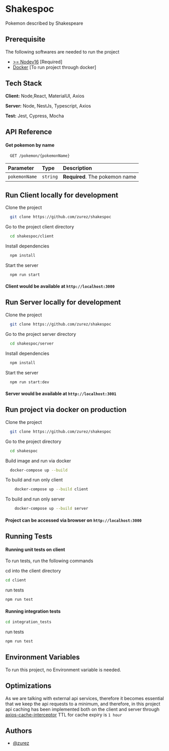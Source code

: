 
# Shakespoc

Pokemon described by Shakespeare


## Prerequisite
The following softwares are needed to run the project

- [>= Nodev16](https://nodejs.org/en/download/) [Required]
- [Docker](https://www.docker.com/products/docker-desktop/) [To run project through docker]
## Tech Stack

**Client:** Node,React, MaterialUI, Axios

**Server:** Node, NestJs, Typescript, Axios

**Test:** Jest, Cypress, Mocha

## API Reference

#### Get pokemon by name

```http
  GET /pokemon/{pokemonName}
```

| Parameter | Type     | Description                |
| :-------- | :------- | :------------------------- |
| `pokemonName` | `string` | **Required**. The pokemon name |




## Run Client locally for development
Clone the project

```bash
  git clone https://github.com/zurez/shakespoc
```

Go to the project client directory

```bash
  cd shakespoc/client
```

Install dependencies

```bash
  npm install
```

Start the server

```bash
  npm run start
```

#### Client would be available at `http://localhost:3000`

## Run Server locally for development
Clone the project

```bash
  git clone https://github.com/zurez/shakespoc
```

Go to the project server directory

```bash
  cd shakespoc/server
```

Install dependencies

```bash
  npm install
```

Start the server

```bash
  npm run start:dev
```

#### Server would be available at `http://localhost:3001`

## Run project via docker on production
Clone the project

```bash
  git clone https://github.com/zurez/shakespoc
```

Go to the project directory

```bash
  cd shakespoc
```
Build image and run via docker

```bash
  docker-compose up --build
```

To build and run only client 

```bash
    docker-compose up --build client
```
To build and run only server 

```bash
    docker-compose up --build server
```
#### Project can be accessed via browser on `http://localhost:3000` 
## Running Tests

#### Running unit tests on client
To run tests, run the following commands

cd into the client directory

```bash
cd client
```
run tests 
```bash
npm run test
```

#### Running integration tests
```bash
cd integration_tests
```
run tests 
```bash
npm run test
```


## Environment Variables

To run this project, no Environment variable is needed.

## Optimizations

As we are talking with external api services, therefore it becomes essential
that we keep the api requests to a minimum, and therefore, in this project api caching has been implemented
both on the client and server through [axios-cache-interceptor](https://www.npmjs.com/package/axios-cache-interceptor)
TTL for cache expiry is `1 hour`


## Authors

- [@zurez](https://www.github.com/zurez)

